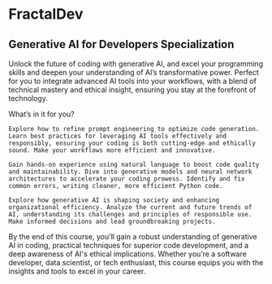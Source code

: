 # FractalDev
## Generative AI for Developers Specialization

Unlock the future of coding with generative AI, and excel your programming skills and deepen your understanding of AI’s transformative power. Perfect for you to integrate advanced AI tools into your workflows, with a blend of technical mastery and ethical insight, ensuring you stay at the forefront of technology.

What’s in it for you?

    Explore how to refine prompt engineering to optimize code generation. Learn best practices for leveraging AI tools effectively and responsibly, ensuring your coding is both cutting-edge and ethically sound. Make your workflows more efficient and innovative.

    Gain hands-on experience using natural language to boost code quality and maintainability. Dive into generative models and neural network architectures to accelerate your coding prowess. Identify and fix common errors, writing cleaner, more efficient Python code.

    Explore how generative AI is shaping society and enhancing organizational efficiency. Analyze the current and future trends of AI, understanding its challenges and principles of responsible use. Make informed decisions and lead groundbreaking projects.

By the end of this course, you'll gain a robust understanding of generative AI in coding, practical techniques for superior code development, and a deep awareness of AI's ethical implications. Whether you’re a software developer, data scientist, or tech enthusiast, this course equips you with the insights and tools to excel in your career. 
